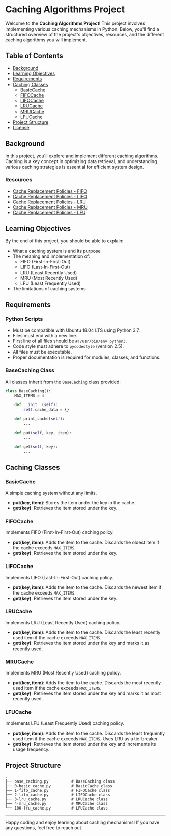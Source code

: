 # Caching Algorithms Project

Welcome to the **Caching Algorithms Project**! This project involves implementing various caching mechanisms in Python. Below, you'll find a structured overview of the project's objectives, resources, and the different caching algorithms you will implement.

## Table of Contents

- [Background](#background)
- [Learning Objectives](#learning-objectives)
- [Requirements](#requirements)
- [Caching Classes](#caching-classes)
  - [BasicCache](#basiccache)
  - [FIFOCache](#fifocache)
  - [LIFOCache](#lifocache)
  - [LRUCache](#lrucache)
  - [MRUCache](#mrucache)
  - [LFUCache](#lfucache)
- [Project Structure](#project-structure)
- [License](#license)

## Background

In this project, you'll explore and implement different caching algorithms. Caching is a key concept in optimizing data retrieval, and understanding various caching strategies is essential for efficient system design.

### Resources

- [Cache Replacement Policies - FIFO](https://en.wikipedia.org/wiki/Cache_replacement_policies#First-in,_first-out_(FIFO))
- [Cache Replacement Policies - LIFO](https://en.wikipedia.org/wiki/Cache_replacement_policies#Last-in,_first-out_(LIFO))
- [Cache Replacement Policies - LRU](https://en.wikipedia.org/wiki/Cache_replacement_policies#Least_recently_used_(LRU))
- [Cache Replacement Policies - MRU](https://en.wikipedia.org/wiki/Cache_replacement_policies#Most_recently_used_(MRU))
- [Cache Replacement Policies - LFU](https://en.wikipedia.org/wiki/Cache_replacement_policies#Least_frequently_used_(LFU))

## Learning Objectives

By the end of this project, you should be able to explain:

- What a caching system is and its purpose
- The meaning and implementation of:
  - FIFO (First-In-First-Out)
  - LIFO (Last-In-First-Out)
  - LRU (Least Recently Used)
  - MRU (Most Recently Used)
  - LFU (Least Frequently Used)
- The limitations of caching systems

## Requirements

### Python Scripts

- Must be compatible with Ubuntu 18.04 LTS using Python 3.7.
- Files must end with a new line.
- First line of all files should be `#!/usr/bin/env python3`.
- Code style must adhere to `pycodestyle` (version 2.5).
- All files must be executable.
- Proper documentation is required for modules, classes, and functions.

### BaseCaching Class

All classes inherit from the `BaseCaching` class provided:

```python
class BaseCaching():
    MAX_ITEMS = 4

    def __init__(self):
        self.cache_data = {}

    def print_cache(self):
        ...

    def put(self, key, item):
        ...

    def get(self, key):
        ...
```

## Caching Classes

### BasicCache

A simple caching system without any limits.

- **put(key, item)**: Stores the item under the key in the cache.
- **get(key)**: Retrieves the item stored under the key.

### FIFOCache

Implements FIFO (First-In-First-Out) caching policy.

- **put(key, item)**: Adds the item to the cache. Discards the oldest item if the cache exceeds `MAX_ITEMS`.
- **get(key)**: Retrieves the item stored under the key.

### LIFOCache

Implements LIFO (Last-In-First-Out) caching policy.

- **put(key, item)**: Adds the item to the cache. Discards the newest item if the cache exceeds `MAX_ITEMS`.
- **get(key)**: Retrieves the item stored under the key.

### LRUCache

Implements LRU (Least Recently Used) caching policy.

- **put(key, item)**: Adds the item to the cache. Discards the least recently used item if the cache exceeds `MAX_ITEMS`.
- **get(key)**: Retrieves the item stored under the key and marks it as recently used.

### MRUCache

Implements MRU (Most Recently Used) caching policy.

- **put(key, item)**: Adds the item to the cache. Discards the most recently used item if the cache exceeds `MAX_ITEMS`.
- **get(key)**: Retrieves the item stored under the key and marks it as most recently used.

### LFUCache

Implements LFU (Least Frequently Used) caching policy.

- **put(key, item)**: Adds the item to the cache. Discards the least frequently used item if the cache exceeds `MAX_ITEMS`. Uses LRU as a tie-breaker.
- **get(key)**: Retrieves the item stored under the key and increments its usage frequency.

## Project Structure

```plaintext
.
├── base_caching.py          # BaseCaching class
├── 0-basic_cache.py         # BasicCache class
├── 1-fifo_cache.py          # FIFOCache class
├── 2-lifo_cache.py          # LIFOCache class
├── 3-lru_cache.py           # LRUCache class
├── 4-mru_cache.py           # MRUCache class
└── 100-lfu_cache.py         # LFUCache class
```

---

Happy coding and enjoy learning about caching mechanisms! If you have any questions, feel free to reach out.
